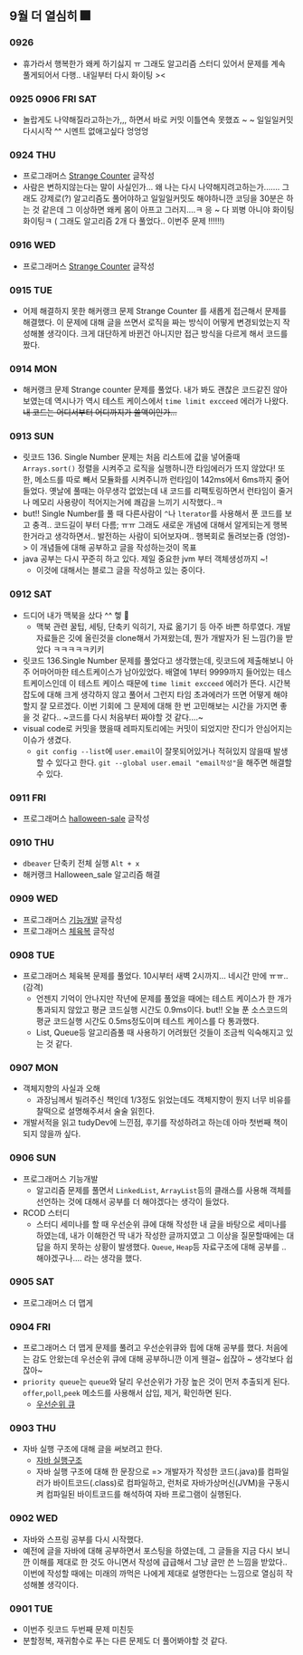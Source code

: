 ## 9월 더 열심히 🎆

### 0926
- 휴가라서 행복한가 왜케 하기싫지 ㅠ 그래도 알고리즘 스터디 있어서 문제를 계속 풀게되어서 다행.. 내일부터 다시 화이팅 ><

### 0925 0906 FRI SAT
- 놀랍게도 나약해질라고하는가,,, 하면서 바로 커밋 이틀연속 못했죠 ~ ~ 일일일커밋 다시시작 ^^ 시멘트 없애고싶다 엉엉엉

### 0924 THU
- 프로그래머스 [Strange Counter](https://tudiiii.github.io/TudyDev/Algorithm/Leetcode_136) 글작성
- 사람은 변하지않는다는 말이 사실인가... 왜 나는 다시 나약해지려고하는가....... 그래도 강제로(?) 알고리즘도 풀어야하고 일일일커밋도 해야하니깐 코딩을 30분은 하는 것 같은데 그 이상하면 왜케 몸이 아프고 그러지....ㅋ 응 ~ 다 꾀병 아니야 화이팅 화이팅ㅋ ( 그래도 알고리즘 2개 다 풀었다.. 이번주 문제 !!!!!!)

### 0916 WED
- 프로그래머스 [Strange Counter](https://tudiiii.github.io/TudyDev/Algorithm/hackerrank_strange_counter) 글작성

### 0915 TUE
- 어제 해결하지 못한 해커랭크 문제 Strange Counter 를 새롭게 접근해서 문제를 해결했다. 이 문제에 대해 글을 쓰면서 로직을 짜는 방식이 어떻게 변경되었는지 작성해볼 생각이다. 크게 대단하게 바뀐건 아니지만 접근 방식을 다르게 해서 코드를 짰다.

### 0914 MON
- 해커랭크 문제 Strange counter 문제를 풀었다. 내가 봐도 괜찮은 코드같진 않아보였는데 역시나가 역시 테스트 케이스에서 `time limit excceed` 에러가 나왔다. ~~내 코드는 어디서부터 어디까지가 쓸액이인가...~~

### 0913 SUN
- 릿코드 136. Single Number 문제는 처음 리스트에 값을 넣어줄때 `Arrays.sort()` 정렬을 시켜주고 로직을 실행하니깐 타임에러가 뜨지 않았다! 또한, 메소드를 따로 빼서 모듈화를 시켜주니까 런타임이 142ms에서 6ms까지 줄어들었다. 옛날에 풀때는 아무생각 없었는데 내 코드를 리팩토링하면서 런타임이 줄거나 메모리 사용량이 적어지는거에 쾌감을 느끼기 시작했다..ㅋ
- but!! Single Number를 풀 때 다른사람이 `^`나 `lterator`를 사용해서 푼 코드를 보고 충격.. 코드길이 부터 다름; ㅠㅠ 그래도 새로운 개념에 대해서 알게되는게 행복한거라고 생각하면서.. 발전하는 사람이 되어보자며.. 행복회로 돌려보는즁 (엉엉)-> 이 개념들에 대해 공부하고 글을 작성하는것이 목표
- java 공부는 다시 꾸준히 하고 있다. 제일 중요한 jvm 부터 객체생성까지 ~!
    - 이것에 대해서는 블로그 글을 작성하고 있는 중이다.

### 0912 SAT
- 드디어 내가 맥북을 샀다 ^^ 헿 🎉
    - 맥북 관련 꿀팁, 세팅, 단축키 익히기, 자료 옮기기 등 아주 바쁜 하루였다. 개발자료들은 깃에 올린것을 clone해서 가져왔는데, 뭔가 개발자가 된 느낌(?)을 받았다 ㅋㅋㅋㅋㅋ키키
- 릿코드 136.Single Number 문제를 풀었다고 생각했는데, 릿코드에 제출해보니 아주 어마어마한 테스트케이스가 남아있었다. 배열에 1부터 9999까지 들어있는 테스트케이스인데 이 테스트 케이스 때문에 `time limit excceed` 에러가 뜬다. 시간복잡도에 대해 크게 생각하지 않고 풀어서 그런지 타임 초과에러가 뜨면 어떻게 해야할지 잘 모르겠다. 이번 기회에 그 문제에 대해 한 번 고민해보는 시간을 가지면 좋을 것 같다.. ~코드를 다시 처음부터 짜야할 것 같다....~
- visual code로 커밋을 했을때 레파지토리에는 커밋이 되었지만 잔디가 안심어지는 이슈가 생겼다. 
    - `git config --list`에 `user.email`이 잘못되어있거나 적혀있지 않을때 발생할 수 있다고 한다. `git --global user.email "email작성"`을 해주면 해결할 수 있다.

### 0911 FRI
- 프로그래머스 [halloween-sale](https://tudiiii.github.io/TudyDev/Algorithm/hackerrank_halloween_sale) 글작성

### 0910 THU
- `dbeaver` 단축키 전체 실행 `Alt + x`
- 해커랭크 Halloween_sale 알고리즘 해결

### 0909 WED
- 프로그래머스 [기능개발](https://tudiiii.github.io/TudyDev/Algorithm/Programmers_42586) 글작성 
- 프로그래머스 [체육복](https://tudiiii.github.io/TudyDev/Algorithm/Programmers_42862) 글작성

### 0908 TUE
- 프로그래머스 체육복 문제를 풀었다. 10시부터 새벽 2시까지... 네시간 만에 ㅠㅠ..(감격)
    - 언젠지 기억이 안나지만 작년에 문제를 풀었을 때에는 테스트 케이스가 한 개가 통과되지 않았고 평균 코드실행 시간도 0.9ms이다. but!! 오늘 푼 소스코드의 평균 코드실행 시간도 0.5ms정도이며 테스트 케이스를 다 통과했다.
    - List, Queue등 알고리즘풀 때 사용하기 어려웠던 것들이 조금씩 익숙해지고 있는 것 같다.

### 0907 MON
- 객체지향의 사실과 오해
    - 과장님께서 빌려주신 책인데 1/3정도 읽었는데도 객체지향이 뭔지 너무 비유를 찰떡으로 설명해주셔서 술술 읽힌다.
- 개발서적을 읽고 tudyDev에 느낀점, 후기를 작성하려고 하는데 아마 첫번째 책이 되지 않을까 싶다.

### 0906 SUN
- 프로그래머스 기능개발
    - 알고리즘 문제를 풀면서 `LinkedList`, `ArrayList`등의 클래스를 사용해 객체를 선언하는 것에 대해서 공부를 더 해야겠다는 생각이 들었다.
- RCOD 스터디
    - 스터디 세미나를 할 때 우선순위 큐에 대해 작성한 내 글을 바탕으로 세미나를 하였는데, 내가 이해한건 딱 내가 작성한 글까지였고 그 이상을 질문할때에는 대답을 하지 못하는 상황이 발생했다. `Queue`, `Heap`등 자료구조에 대해 공부를 .. 해야겠구나.... 라는 생각을 했다.

### 0905 SAT
- 프로그래머스 더 맵게

### 0904 FRI
- 프로그래머스 더 맵게 문제를 풀려고 우선순위큐와 힙에 대해 공부를 했다. 처음에는 감도 안왔는데 우선순위 큐에 대해 공부하니깐 이게 웬걸~ 쉽잖아 ~ 생각보다 쉽잖아~
- `priority queue`는 `queue`와 달리 우선순위가 가장 높은 것이 먼저 추출되게 된다. `offer`,`poll`,`peek` 메소드를 사용해서 삽입, 제거, 확인하면 된다.
    - [우선순위 큐](https://tudiiii.github.io/TudyDev/data_structure/우선순위큐)

### 0903 THU
- 자바 실행 구조에 대해 글을 써보려고 한다.
    - [자바 실행구조](https://tudiiii.github.io/TudyDev/JAVA/자바실행구조)
    - 자바 실행 구조에 대해 한 문장으로 => 개발자가 작성한 코드(.java)를 컴파일러가 바이트코드(.class)로 컴파일하고, 런처로 자바가상머신(JVM)을 구동시켜 컴파일된 바이트코드를 해석하여 자바 프로그램이 실행된다.

### 0902 WED
- 자바와 스프링 공부를 다시 시작했다.
- 예전에 글을 자바에 대해 공부하면서 포스팅을 하였는데, 그 글들을 지금 다시 보니깐 이해를 제대로 한 것도 아니면서 작성에 급급해서 그냥 글만 쓴 느낌을 받았다.. 이번에 작성할 때에는 미래의 까먹은 나에게 제대로 설명한다는 느낌으로 열심히 작성해볼 생각이다.

### 0901 TUE
- 이번주 릿코드 두번째 문제 미친듯
- 분할정복, 재귀함수로 푸는 다른 문제도 더 풀어봐야할 것 같다.
